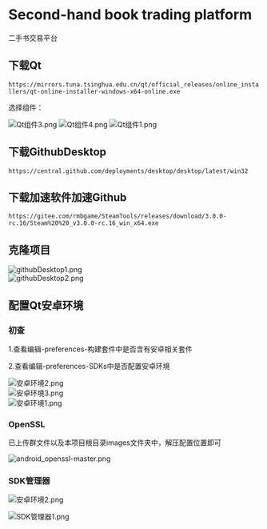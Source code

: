 # Second-hand book trading platform
 二手书交易平台
## 下载Qt

`https://mirrors.tuna.tsinghua.edu.cn/qt/official_releases/online_installers/qt-online-installer-windows-x64-online.exe`

选择组件： 

![Qt组件3.png](https://github.com/AkingDsq/Second-hand-book-trading-platform/blob/main/images/Qt组件3.png)
![Qt组件4.png](https://github.com/AkingDsq/Second-hand-book-trading-platform/blob/main/images/Qt组件4.png)
![Qt组件1.png](https://github.com/AkingDsq/Second-hand-book-trading-platform/blob/main/images/Qt组件1.png) 

## 下载GithubDesktop 

`https://central.github.com/deployments/desktop/desktop/latest/win32` 

## 下载加速软件加速Github 

`https://gitee.com/rmbgame/SteamTools/releases/download/3.0.0-rc.16/Steam%20%20_v3.0.0-rc.16_win_x64.exe`

## 克隆项目 

![githubDesktop1.png](https://github.com/AkingDsq/Second-hand-book-trading-platform/blob/main/images/githubDesktop1.png)  
![githubDesktop2.png](https://github.com/AkingDsq/Second-hand-book-trading-platform/blob/main/images/githubDesktop2.png) 

## 配置Qt安卓环境 

### 初查 

1.查看编辑-preferences-构建套件中是否含有安卓相关套件 

2.查看编辑-preferences-SDKs中是否配置安卓环境 

![安卓环境2.png](https://github.com/AkingDsq/Second-hand-book-trading-platform/blob/main/images/安卓环境2.png)  
![安卓环境3.png](https://github.com/AkingDsq/Second-hand-book-trading-platform/blob/main/images/安卓环境3.png)  
![安卓环境1.png](https://github.com/AkingDsq/Second-hand-book-trading-platform/blob/main/images/安卓环境1.png)  

### OpenSSL 

已上传群文件以及本项目根目录images文件夹中，解压配置位置即可 

![android_openssl-master.png](https://github.com/AkingDsq/Second-hand-book-trading-platform/blob/main/images/android_openssl-master.png)  

### SDK管理器 

![安卓环境2.png](https://github.com/AkingDsq/Second-hand-book-trading-platform/blob/main/images/SDK管理器2.png)  

![SDK管理器1.png](https://github.com/AkingDsq/Second-hand-book-trading-platform/blob/main/images/SDK管理器1.png)  
